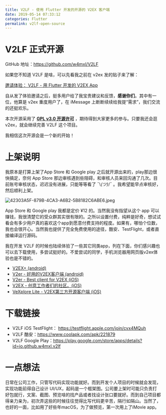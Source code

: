 ```yaml
---
title: V2LF - 使用 Flutter 开发的开源的 V2EX 客户端
date: 2019-05-14 07:33:12
categories: Flutter
permalink: v2lf-open-source
---
```


# V2LF 正式开源

GitHub 地址：https://github.com/w4mxl/V2LF

如果您不知道 V2LF 是啥，可以先看我之前在 v2ex 发的贴子来了解：

[邀请体验： V2LF - 用 Flutter 开发的 V2EX App
](https://www.v2ex.com/t/548936#reply164)

自从发了体验邀请之后，挺多用户给了我宝贵建议和反馈，**感谢你们**。其中有一位，他算是 v2ex 重度用户了，在 iMessage 上断断续续给我提“需求”，我们交流的还挺欢乐。

本次开源采用了 **[GPL v3.0 开源许可](https://www.wikiwand.com/zh/GNU%E9%80%9A%E7%94%A8%E5%85%AC%E5%85%B1%E8%AE%B8%E5%8F%AF%E8%AF%81)** ，期待得到大家更多的参与。只要我还会逛 v2ex，就会继续完善 V2LF 这个项目。

我相信这次开源会是一个新的开始！

<!-- more -->

# 上架说明

我原本是打算上架了App Store 和 Google play 之后就开源出来的，play那边很快搞定，奈何 App Store 那边审核遇到些阻碍，和审核人员来回沟通了几次。目前账号审核状态，迟迟没有进展，只能等等看了 ¯\\_(ツ)_/¯ 。我希望能早点审核好，然后顺利上架。

![42303A5F-879B-4CA3-A6B2-5B8182C6ABE6.jpeg](https://i.loli.net/2019/05/14/5cda1b956a21156246.jpeg "App Store 审核过程（左） & 最近一次 reject （右）")

App Store 和 Google play 我都是定价 ¥12 的。当然我没有指望从这个 app 可以赚钱，我很清楚它的受众群其实很有限的。之所以设置付费，纯粹是好奇，想试试看会有多少用户真的喜欢这个app到愿意付费支持的程度。如果有，哪怕个位数，我也会很开心。当然我也提供了完全免费使用的途径，酷安、TestFlight，或者直接编译运行源码。

我在开发 V2LF 的时候也陆续体验了一些其它同类app，列在下面，你们感兴趣也可以去下载使用，多尝试挺好的。不爱尝试的同学，手机浏览器用网页版v2ex体验也是不错的。

* [V2EX+ (android)](https://play.google.com/store/apps/details?id=com.czbix.v2ex)
* [V2er - 好用的V2EX客户端 (android)](https://play.google.com/store/apps/details?id=me.ghui.v2er)
* [V2er - Best client for V2EX (iOS)](https://itunes.apple.com/cn/app/v2er-best-client-for-v2ex/id1308118507?mt=8)
* [V2EX - 创意工作者们的社区。(iOS)](https://itunes.apple.com/cn/app/v2ex-%E5%88%9B%E6%84%8F%E5%B7%A5%E4%BD%9C%E8%80%85%E4%BB%AC%E7%9A%84%E7%A4%BE%E5%8C%BA/id1078157349?mt=8)
* [VeXplore Lite - V2EX第三方开源客户端 (iOS)](https://itunes.apple.com/cn/app/vexplore-lite-v2ex%E7%AC%AC%E4%B8%89%E6%96%B9%E5%BC%80%E6%BA%90%E5%AE%A2%E6%88%B7%E7%AB%AF/id1191058321?mt=8)

# 下载链接

* V2LF iOS TestFlight： https://testflight.apple.com/join/cvx4MQuh
* V2LF 酷安：https://www.coolapk.com/apk/221879
* V2LF Google Play：https://play.google.com/store/apps/details?id=io.github.w4mxl.v2lf

# 一点想法

日常在公司工作，只管写代码实现功能就好。而到开发个人项目的时候就会发现，实现功能前得自己设计 UI/UX，起码是一个框架图。公司要上架时可能只负责打好包就行，文案、截图、预览啥的找产品或者找设计张口要就好。而到自己项目都得亲力亲为，初次弄这些的时候往往觉得比写代码更辛苦，隔行如隔山。当然了，也好的一面，比如用了好些年macOS，为了做预览，第一次用上了iMovie app。